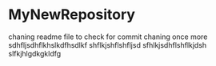 # MyNewRepository
chaning readme file to check for commit
chaning once more
sdhfljsdhflkhslkdfhsdlkf
shflkjshflshfljsd
sfhlkjsdhflshflkjdsh
slfkjhlgdkgkldfg
